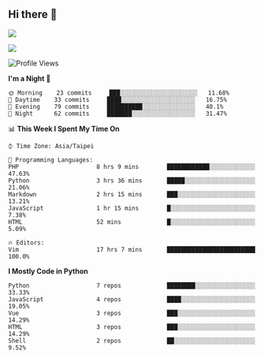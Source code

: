 ## Hi there 👋

![](https://github-readme-stats.vercel.app/api?username=CSY54&theme=nord&show_icons=true)

![](https://github-readme-stats.vercel.app/api/top-langs/?username=CSY54&theme=nord&layout=compact&card_width=445)

<!--START_SECTION:waka-->
![Profile Views](http://img.shields.io/badge/Profile%20Views-11-blue)

**I'm a Night 🦉** 

```text
🌞 Morning    23 commits     ███░░░░░░░░░░░░░░░░░░░░░░   11.68% 
🌆 Daytime    33 commits     ████░░░░░░░░░░░░░░░░░░░░░   16.75% 
🌃 Evening    79 commits     ██████████░░░░░░░░░░░░░░░   40.1% 
🌙 Night      62 commits     ███████░░░░░░░░░░░░░░░░░░   31.47%

```


📊 **This Week I Spent My Time On** 

```text
⌚︎ Time Zone: Asia/Taipei

💬 Programming Languages: 
PHP                      8 hrs 9 mins        ████████████░░░░░░░░░░░░░   47.63% 
Python                   3 hrs 36 mins       █████░░░░░░░░░░░░░░░░░░░░   21.06% 
Markdown                 2 hrs 15 mins       ███░░░░░░░░░░░░░░░░░░░░░░   13.21% 
JavaScript               1 hr 15 mins        █░░░░░░░░░░░░░░░░░░░░░░░░   7.38% 
HTML                     52 mins             █░░░░░░░░░░░░░░░░░░░░░░░░   5.09%

🔥 Editors: 
Vim                      17 hrs 7 mins       █████████████████████████   100.0%

```

**I Mostly Code in Python** 

```text
Python                   7 repos             ████████░░░░░░░░░░░░░░░░░   33.33% 
JavaScript               4 repos             ████░░░░░░░░░░░░░░░░░░░░░   19.05% 
Vue                      3 repos             ███░░░░░░░░░░░░░░░░░░░░░░   14.29% 
HTML                     3 repos             ███░░░░░░░░░░░░░░░░░░░░░░   14.29% 
Shell                    2 repos             ██░░░░░░░░░░░░░░░░░░░░░░░   9.52%

```



<!--END_SECTION:waka-->

<!--
**CSY54/CSY54** is a ✨ _special_ ✨ repository because its `README.md` (this file) appears on your GitHub profile.

Here are some ideas to get you started:

- 🔭 I’m currently working on ...
- 🌱 I’m currently learning ...
- 👯 I’m looking to collaborate on ...
- 🤔 I’m looking for help with ...
- 💬 Ask me about ...
- 📫 How to reach me: ...
- 😄 Pronouns: ...
- ⚡ Fun fact: ...
-->
